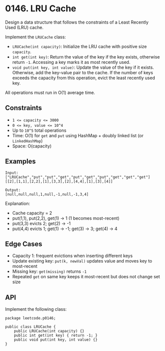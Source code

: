 # 0146. LRU Cache

Design a data structure that follows the constraints of a Least Recently Used (LRU) cache.

Implement the `LRUCache` class:

- `LRUCache(int capacity)`: Initialize the LRU cache with positive size `capacity`.
- `int get(int key)`: Return the value of the key if the key exists, otherwise return `-1`. Accessing a key marks it as most recently used.
- `void put(int key, int value)`: Update the value of the key if it exists. Otherwise, add the key-value pair to the cache. If the number of keys exceeds the capacity from this operation, evict the least recently used key.

All operations must run in O(1) average time.

## Constraints

- `1 <= capacity <= 3000`
- `0 <= key, value <= 10^4`
- Up to `10^5` total operations
- Time: O(1) for `get` and `put` using HashMap + doubly linked list (or `LinkedHashMap`)
- Space: O(capacity)

## Examples

```
Input:
["LRUCache","put","put","get","put","get","put","get","get","get"]
[[2],[1,1],[2,2],[1],[3,3],[2],[4,4],[1],[3],[4]]

Output:
[null,null,null,1,null,-1,null,-1,3,4]
```

Explanation:
- Cache capacity = 2
- put(1,1), put(2,2), get(1) -> 1 (1 becomes most-recent)
- put(3,3) evicts 2; get(2) -> -1
- put(4,4) evicts 1; get(1) -> -1; get(3) -> 3; get(4) -> 4

## Edge Cases

- Capacity 1: frequent evictions when inserting different keys
- Update existing key: `put(k, newVal)` updates value and moves key to most-recent
- Missing key: `get(missing)` returns `-1`
- Repeated `get` on same key keeps it most-recent but does not change set size

## API

Implement the following class:

```
package leetcode.p0146;

public class LRUCache {
    public LRUCache(int capacity) {}
    public int get(int key) { return -1; }
    public void put(int key, int value) {}
}
```

